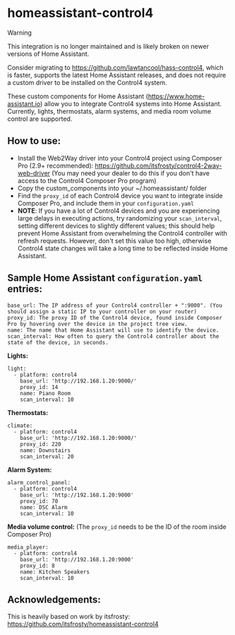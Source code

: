 # homeassistant-control4
> [!WARNING]
> This integration is no longer maintained and is likely broken on newer versions of Home Assistant.
>
> Consider migrating to https://github.com/lawtancool/hass-control4, which is faster, supports the latest Home Assistant releases, and does not require a custom driver to be installed on the Control4 system. 

These custom components for Home Assistant (https://www.home-assistant.io) allow you to integrate Control4 systems into Home Assistant. Currently, lights, thermostats, alarm systems, and media room volume control are supported. 

How to use:
-------------
- Install the Web2Way driver into your Control4 project using Composer Pro (2.9+ recommended): https://github.com/itsfrosty/control4-2way-web-driver (You may need your dealer to do this if you don't have access to the Control4 Composer Pro program)
- Copy the custom_components into your ~/.homeassistant/ folder
- Find the `proxy_id` of each Control4 device you want to integrate inside Composer Pro, and include them in your `configuration.yaml`
- **NOTE**: If you have a lot of Control4 devices and you are experiencing large delays in executing actions, try randomizing your `scan_interval`, setting different devices to slightly different values; this should help prevent Home Assistant from overwhelming the Control4 controller with refresh requests. However, don't set this value too high, otherwise Control4 state changes will take a long time to be reflected inside Home Assistant.

Sample Home Assistant `configuration.yaml` entries:
-------
~~~~
base_url: The IP address of your Control4 controller + ":9000". (You should assign a static IP to your controller on your router)
proxy_id: The proxy ID of the Control4 device, found inside Composer Pro by hovering over the device in the project tree view.
name: The name that Home Assistant will use to identify the device.
scan_interval: How often to query the Control4 controller about the state of the device, in seconds.
~~~~

**Lights:**
~~~~
light:
  - platform: control4
    base_url: 'http://192.168.1.20:9000/'
    proxy_id: 14
    name: Piano Room
    scan_interval: 10
~~~~
**Thermostats:**
~~~~
climate:
  - platform: control4
    base_url: 'http://192.168.1.20:9000/'
    proxy_id: 220
    name: Downstairs
    scan_interval: 20
~~~~
**Alarm System:**
~~~~
alarm_control_panel:
  - platform: control4
    base_url: 'http://192.168.1.20:9000'
    proxy_id: 70
    name: DSC Alarm
    scan_interval: 10
~~~~
**Media volume control:**
(The `proxy_id` needs to be the ID of the room inside Composer Pro)
~~~~
media_player:
  - platform: control4
    base_url: 'http://192.168.1.20:9000'
    proxy_id: 8
    name: Kitchen Speakers
    scan_interval: 10
~~~~

Acknowledgements:
------
This is heavily based on work by itsfrosty: https://github.com/itsfrosty/homeassistant-control4
